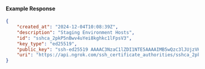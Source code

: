 <!-- Code generated for API Clients. DO NOT EDIT. -->

#### Example Response

```json
{
	"created_at": "2024-12-04T10:08:39Z",
	"description": "Staging Environment Hosts",
	"id": "sshca_2pkP5nBwv4uYei8kghkc1lFpsV3",
	"key_type": "ed25519",
	"public_key": "ssh-ed25519 AAAAC3NzaC1lZDI1NTE5AAAAIMB5wQzc3lJUjzVKiuyCS/06dPBYJ5M9QcnqIqnIrFCM",
	"uri": "https://api.ngrok.com/ssh_certificate_authorities/sshca_2pkP5nBwv4uYei8kghkc1lFpsV3"
}
```
